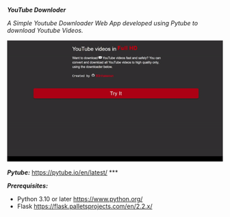 
**_YouTube Downloder_**

*A Simple Youtube Downloader Web App developed using Pytube to download Youtube Videos.*

![main/assets/ytdownloder.gif](https://raw.githubusercontent.com/b3nhassoun/yt-downloader/main/assets/ytdownloder.gif)

***Pytube:*** https://pytube.io/en/latest/ ***

***Prerequisites:***
- Python 3.10 or later 
https://www.python.org/
- Flask 
https://flask.palletsprojects.com/en/2.2.x/
